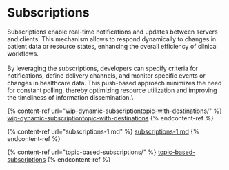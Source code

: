# Subscriptions

Subscriptions enable real-time notifications and updates between servers and clients. This mechanism allows to respond dynamically to changes in patient data or resource states, enhancing the overall efficiency of clinical workflows. \
\
By leveraging the subscriptions, developers can specify criteria for notifications, define delivery channels, and monitor specific events or changes in healthcare data. This push-based approach minimizes the need for constant polling, thereby optimizing resource utilization and improving the timeliness of information dissemination.\


{% content-ref url="wip-dynamic-subscriptiontopic-with-destinations/" %}
[wip-dynamic-subscriptiontopic-with-destinations](wip-dynamic-subscriptiontopic-with-destinations/)
{% endcontent-ref %}

{% content-ref url="subscriptions-1.md" %}
[subscriptions-1.md](subscriptions-1.md)
{% endcontent-ref %}

{% content-ref url="topic-based-subscriptions/" %}
[topic-based-subscriptions](topic-based-subscriptions/)
{% endcontent-ref %}

